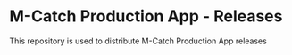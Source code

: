 # M-Catch Production App - Releases

This repository is used to distribute M-Catch Production App releases
